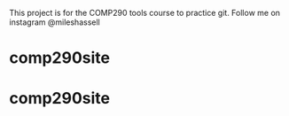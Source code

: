 This project is for the COMP290 tools course to practice git.
Follow me on instagram @mileshassell

# comp290site
# comp290site

